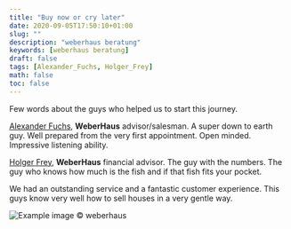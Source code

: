 ```yaml
---
title: "Buy now or cry later"
date: 2020-09-05T17:50:10+01:00
slug: ""
description: "weberhaus beratung"
keywords: [weberhaus beratung]
draft: false
tags: [Alexander_Fuchs, Holger_Frey]
math: false
toc: false
---
```


Few words about the guys who helped us to start this journey.<br>

<a href="https://www.weberhaus.de/bauforum-in-offenburg-hohberg/" target="_blank">Alexander Fuchs</a>, <b>WeberHaus</b> advisor/salesman. A super down to earth guy. Well prepared from the very first appointment. Open minded. Impressive listening ability. 

<a href="https://www.weberhaus.de/bauforum-in-offenburg-hohberg/" target="_blank">Holger Frey</a>, <b>WeberHaus</b> financial advisor. The guy with the numbers. The guy who knows how much is the fish and if that fish fits your pocket. 

We had an outstanding service and a fantastic customer experience. This guys know very well how to sell houses in a very gentle way. 


![Example image](/images/bauforum_team.jpg)
© weberhaus

